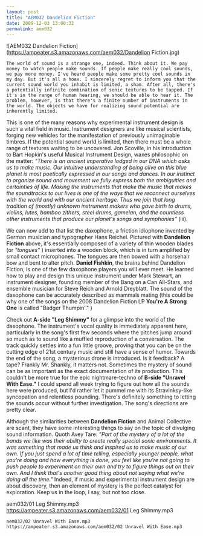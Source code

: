 ```yaml
---
layout: post
title: "AEM032 Dandelion Fiction"
date: 2009-12-03 13:00:32
permalink: aem032
---
```

![AEM032 Dandelion Fiction](https://ampeater.s3.amazonaws.com/aem032/Dandelion Fiction.jpg)

    The world of sound is a strange one, indeed. Think about it. We pay money to watch people make sounds. If people make really cool sounds, we pay more money. I've heard people make some pretty cool sounds in my day. But it's all a hoax. I sincerely regret to inform you that the current sound world you inhabit is limited, a sham. After all, there's a potentially infinite combination of sonic textures to be tapped. If it's in the range of human hearing, we should be able to hear it. The problem, however, is that there's a finite number of instruments in the world. The objects we have for realizing sound potential are inherently limited.

This is one of the many reasons why experimental instrument design is such a vital field in music. Instrument designers are like musical scientists, forging new vehicles for the manifestation of previously unimaginable timbres. If the potential sound world is limited, then there must be a whole range of textures waiting to be uncovered. Jon Scoville, in his introduction to Bart Hopkin's useful Musical Instrument Design, waxes philosophic on the matter: _"There is an ancient imperative lodged in our DNA which asks us to make music. Our intuitive understanding of being alive on this blue planet is most poetically expressed in our songs and dances. In our instinct to organize sound and movement we fully express both the ambiguities and certainties of life. Making the instruments that make the music that makes the soundtracks to our lives is one of the ways that we reconnect ourselves with the world and with our ancient heritage. Thus we join that long tradition of (mostly) unknown instrument makers who gave birth to drums, violins, lutes, bamboo zithers, steel drums, gamelan, and the countless other instruments that produce our planet's songs and symphonies"_ (iii).

We can now add to that list the daxophone, a friction idiophone invented by German musician and typographer Hans Reichel. Pictured with **Dandelion Fiction** above, it's essentially composed of a variety of thin wooden blades (or _"tongues"_ ) inserted into a wooden block, which is in turn amplified by small contact microphones. The tongues are then bowed with a horsehair bow and bent to alter pitch. **Daniel Fishkin**, the brains behind Dandelion Fiction, is one of the few daxophone players you will ever meet. He learned how to play and design this unique instrument under Mark Stewart, an instrument designer, founding member of the Bang on a Can All-Stars, and ensemble musician for Steve Reich and Arnold Dreyblatt. The sound of the daxophone can be accurately described as mammals mating (this could be why one of the songs on the 2008 Dandelion Fiction LP **You're A Strong One**  is called "Badger Thumpin'." )

Check out **A-side "Leg Shimmy"** for a glimpse into the world of the daxophone. The instrument's vocal quality is immediately apparent here, particularly in the song's first few seconds where the pitches jump around so much as to sound like a muffled reproduction of a conversation. The track quickly settles into a fun little groove, proving that you can be on the cutting edge of 21st century music and still have a sense of humor. Towards the end of the song, a mysterious drone is introduced. Is it feedback? A tape? Frankly Mr. Shankly, it matters not. Sometimes the mystery of sound can be as important as the exact documentation of its production. This couldn't be more true for the epic nightmare-techno of **B-side "Unravel With Ease."** I could spend all week trying to figure out how all the sounds here were produced, but I'd rather let it pummel me with its Stravinksy-like syncopation and relentless pounding. There's definitely something to letting the sounds occur without further investigation. The song's directions are pretty clear.

Although the similarities between **Dandelion Fiction** and Animal Collective are scant, they have some interesting things to say on the topic of divulging sound information. Quoth Avey Tare: _"Part of the mystery of a lot of the bands we like was their ability to create really special sonic environments. It was something that made us think and inspired us to make music of our own. If you just spend a lot of time telling, especially younger people, what you're doing and how everything is done, you feel like you're not going to push people to experiment on their own and try to figure things out on their own. And I think that's another good thing about not saying what we're doing all the time."_ Indeed, if music and experimental instrument design are about discovery, then an element of mystery is the perfect catalyst for exploration. Keep us in the loop, I say, but not too close.
  
  aem032/01 Leg Shimmy.mp3
    https://ampeater.s3.amazonaws.com/aem032/01 Leg Shimmy.mp3
    
    aem032/02 Unravel With Ease.mp3
    https://ampeater.s3.amazonaws.com/aem032/02 Unravel With Ease.mp3
    
    